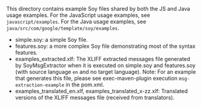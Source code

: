 This directory contains example Soy files shared by both the JS and Java usage examples.
For the JavaScript usage examples, see `javascript/examples`.
For the Java usage examples, see `java/src/com/google/template/soy/examples`.

+ simple.soy: a simple Soy file.
+ features.soy: a more complex Soy file demonstrating most of the syntax features.
+ examples_extracted.xlf: The XLIFF extracted messages file generated by
  SoyMsgExtractor when it is executed on simple.soy and features.soy
  (with source language `en` and no target language). Note: For an example that
  generates this file, please see exec-maven-plugin execution
  `msg-extraction-example` in the pom.xml.
+ examples_translated_en.xlf, examples_translated_x-zz.xlf: Translated versions
  of the XLIFF messages file (received from translators).
